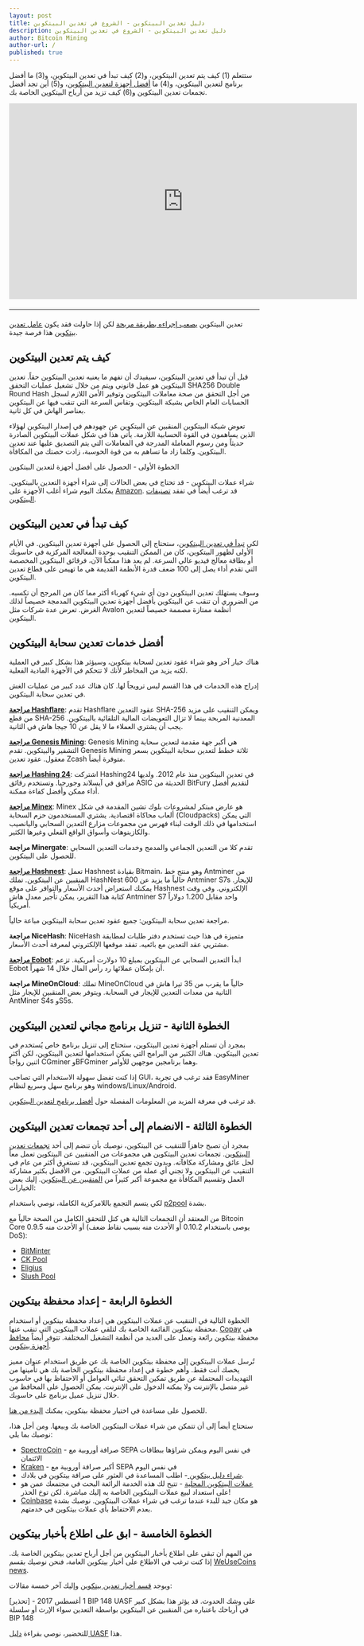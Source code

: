 ```yaml
---
layout: post
title: دليل تعدين البيتكوين - الشروع في تعدين البيتكوين
description: دليل تعدين البيتكوين - الشروع في تعدين البيتكوين
author: Bitcoin Mining
author-url: /
published: true
---
```


<p>ستتعلم (1) كيف يتم تعدين البيتكوين، و(2) كيف تبدأ في تعدين البيتكوين، و(3) ما أفضل برنامج لتعدين البيتكوين، و(4) ما <a href=" /bitcoin-mining-hardware/">أفضل أجهزة لتعدين البيتكوين</a>، و(5) أين تجد أفضل تجمعات تعدين البيتكوين و(6) كيف تزيد من أرباح البيتكوين الخاصة بك.</p>
<center><iframe width="700" height="394" src="https://www.youtube.com/embed/GmOzih6I1zs" frameborder="0" allowfullscreen></iframe>
<hr style="width: 100%; margin: 20px 0; color: #eee;" /></center>
<p>تعدين البيتكوين <a href=" /bitcoin-mining-profitability/">يصعب إجراءه بطريقة مربحة</a> لكن إذا حاولت فقد يكون <a href="http://geni.us/37CM">عامل تعدين بيتكوين</a> هذا فرصة جيدة. </p>
 
<h2>كيف يتم تعدين البيتكوين</h2>

<p>قبل أن تبدأ في تعدين البيتكوين، سيفيدك أن تفهم ما يعنيه تعدين البيتكوين حقاً. تعدين البيتكوين هو عمل قانوني ويتم من خلال تشغيل عمليات التحقق SHA256 Double Round Hash من أجل التحقق من صحة معاملات البيتكوين وتوفير الأمن اللازم لسجل الحسابات العام الخاص بشبكة البيتكوين. وتقاس السرعة التي تنقب فيها عن البيتكوين بعناصر الهاش في كل ثانية.</p>

<p>تعوض شبكة البيتكوين المنقبين عن البيتكوين عن جهودهم في إصدار البيتكوين لهؤلاء الذين يساهمون في القوة الحسابية اللازمة. يأتي هذا في شكل عملات البيتكوين الصادرة حديثاً ومن رسوم المعاملة المدرجة في المعاملات التي يتم التصديق عليها عند تعدين البيتكوين. وكلما زاد ما تساهم به من قوة الحوسبة، زادت حصتك من المكافأة.</p>
 
<p>الخطوة الأولى - الحصول على أفضل أجهزة لتعدين البيتكوين</p>

<p>شراء عملات البيتكوين - قد تحتاج في بعض الحالات إلى شراء أجهزة التعدين بالبيتكوين. يمكنك اليوم شراء أغلب الأجهزة على <a href="http://geni.us/37CM">Amazon</a>. قد ترغب أيضاً في تفقد <a href="http://www.bitcoincharts.com/">تصنيفات البيتكوين</a>. </p>

<h2>كيف تبدأ في تعدين البيتكوين</h2>

<p>لكي <a href="https://www.bitcoinmining.com/bitcoin-mining-for-beginners-how-to-mine-bitcoins/">تبدأ في تعدين البيتكوين</a>، ستحتاج إلى الحصول على أجهزة تعدين البيتكوين. في الأيام الأولى لظهور البيتكوين، كان من الممكن التنقيب بوحدة المعالجة المركزية في حاسوبك أو بطاقة معالج فيديو عالي السرعة. لم يعد هذا ممكناً الآن، فرقائق البيتكوين المخصصة التي تقدم أداء يصل إلى 100 ضعف قدرة الأنظمة القديمة هي ما تهيمن على قطاع تعدين البيتكوين.</p>

<p>وسوف يستهلك تعدين البيتكوين دون أي شيء كهرباء أكثر مما كان من المرجح أن تكسبه.  من الضروري أن تنقب عن البيتكوين بأفضل أجهزة تعدين البيتكوين المدمجة خصيصاً لذلك الغرض. تعرض عدة شركات مثل Avalon أنظمة ممتازة مصممة خصيصاً لتعدين البيتكوين.</p>

<h2>أفضل خدمات تعدين سحابة البيتكوين</h2>

<p>هناك خيار آخر وهو شراء عقود تعدين لسحابة بيتكوين، وسيؤثر هذا بشكل كبير في العملية لكنه يزيد من المخاطر لأنك لا تتحكم في الأجهزة المادية الفعلية.</p>

<p>إدراج هذه الخدمات في هذا القسم ليس ترويجاً لها. كان هناك عدد كبير من عمليات الغش في تعدين سحابة البيتكوين.</p>

<p><strong><a href="http://geni.us/hashflare">مراجعة Hashflare</a></strong>: تقدم Hashflare عقود التعدين SHA-256 ويمكن التنقيب على مزيد من قطع SHA-256 المعدنية المربحة بينما لا تزال التعويضات المالية التلقائية بالبيتكوين. يجب أن يشتري العملاء ما لا يقل عن 10 جيجا هاش في الثانية.</p>

<p><strong><a href="http://geni.us/advendorgm">مراجعة Genesis Mining</a></strong>: Genesis Mining هي أكبر جهة مقدمة لتعدين سحابة التشفير والبيتكوين. تقدم Genesis Mining ثلاثة خطط لتعدين سحابة البيتكوين بسعر معقول. عقود تعدين Zcash متوفرة أيضاً.</p>

<p><strong><a href="http://geni.us/hashing24">مراجعة Hashing 24</a></strong>: اشتركت Hashing24 في تعدين البيتكوين منذ عام 2012. ولديها مرافق في آيسلاند وجورجيا. وتستخدم رقائق ASIC الحديثة من BitFury لتقديم أفضل أداء ممكن وأفضل كفاءة ممكنة.</p>

<p><strong><a href="http://geni.us/minex">مراجعة Minex</a></strong>: Minex هو عارض مبتكر لمشروعات بلوك تشين المقدمة في شكل ألعاب محاكاة اقتصادية. يشتري المستخدمون حزم السحابة (Cloudpacks) التي يمكن استخدامها في ذلك الوقت لبناء فهرس من مجموعات مزارع التعدين السحابي واليانصيب والكازينوهات وأسواق الواقع الفعلي وغيرها الكثير.</p>

<p><strong>مراجعة Minergate</strong>: تقدم كلا من التعدين الجماعي والمدمج وخدمات التعدين السحابي للحصول على البيتكوين.</p>

<p><strong><a href="http://geni.us/advendorgm">مراجعة Hashnest</a></strong>: تعمل Hashnest بقيادة Bitmain، وهو منتج خط Antminer من المنقبين عن البيتكوين. تملك HashNest حالياً ما يزيد عن 600 Antminer S7s للإيجار. يمكنك استعراض أحدث الأسعار والتوافر على موقع Hashnest الإلكتروني. وفي وقت كتابة هذا التقرير، يمكن تأجير معدل هاش Antminer S7 واحد مقابل 1.200 دولاراً أمريكياً.</p>

<p>مراجعة تعدين سحابة البيتكوين: جميع عقود تعدين سحابة البيتكوين مباعة حالياً.</p>

<p><strong>مراجعة NiceHash</strong>: NiceHash متميزة في هذا حيث تستخدم دفتر طلبات لمطابقة مشتريي عقد التعدين مع بائعيه. تفقد موقعها الإلكتروني لمعرفة أحدث الأسعار.</p>

<p><strong><a href="http://geni.us/hashflare">مراجعة Eobot</a></strong>: ابدأ التعدين السحابي عن البيتكوين بمبلغ 10 دولارت أمريكية. تزعم Eobot أن بإمكان عملائها رد رأس المال خلال 14 شهراً.</p>

<p><strong>مراجعة MineOnCloud</strong>: تملك MineOnCloud حالياً ما يقرب من 35 تيرا هاش في الثانية من معدات التعدين للإيجار في السحابة. ويتوفر بعض المنقبين للإيجار مثل AntMiner S4s وS5s.</p>
 
<h2>الخطوة الثانية - تنزيل برنامج مجاني لتعدين البيتكوين</h2>

<p>بمجرد أن تستلم أجهزة تعدين البيتكوين، ستحتاج إلى تنزيل برنامج خاص يُستخدم في تعدين البيتكوين. هناك الكثير من البرامج التي يمكن استخدامها لتعدين البيتكوين، لكن أكثر اثنين رواجاً CGminer وBFGminer وهما برنامجين موجهين للأوامر.</p>

<p>إذا كنت تفضل سهولة الاستخدام التي تصاحب GUI، فقد ترغب في تجربة EasyMiner وهو برنامج سهل وسريع لنظام windows/Linux/Android.</p>

<p>قد ترغب في معرفة المزيد من المعلومات المفصلة حول <a href="/bitcoin-mining-software/">أفضل برنامج لتعدين البيتكوين</a>.</p>
 
<h2>الخطوة الثالثة - الانضمام إلى أحد تجمعات تعدين البيتكوين</h2>

<p>بمجرد أن تصبح جاهزاً للتنقيب عن البيتكوين، نوصيك بأن تنضم إلى أحد <a href="/bitcoin-mining-pools/">تجمعات تعدين البيتكوين</a>. تجمعات تعدين البيتكوين هي مجموعات من المنقبين عن البيتكوين تعمل معاً لحل عائق ومشاركة مكافآته. وبدون تجمع تعدين البيتكوين، قد تستغرق أكثر من عام في التنقيب عن البيتكوين ولا تجني أي عملة من عملات البيتكوين. من الأفضل بكثير مشاركة العمل وتقسيم المكافأة مع مجموعة أكبر كثيراً من <a href="/">المنقبين عن البيتكوين</a>. إليك بعض الخيارات:</p>

<p>لكي يتسم التجمع باللامركزية الكاملة، نوصي باستخدام <a href="http://p2pool.in/">p2pool</a> بشدة.</p>

<p>من المعتقد أن التجمعات التالية هي كتل للتحقق الكامل من الصحة حالياً مع Bitcoin Core 0.9.5 أو الأحدث منه (يوصى باستخدام 0.10.2 أو الأحدث منه بسبب نقاط ضعف DoS):</p>
<ul>
<li><a href="https://bitminter.com/">BitMinter</a></li>
<li><a href="http://www.kano.is/">CK Pool</a></li>
<li><a href="http://eligius.st/~gateway/">Eligius</a></li>
<li><a href="https://en.bitcoin.it/wiki/Bitcoin_Pooled_Mining">Slush Pool</a></li>
 </ul>
<h2>الخطوة الرابعة - إعداد محفظة بيتكوين</h2>

<p>الخطوة التالية في التنقيب عن عملات البيتكوين هي إعداد محفظة بيتكوين أو استخدام محفظة بيتكوين القائمة الخاصة بك لتلقي عملات البيتكوين التي تنقب عنها. <a href="http://geni.us/copay">Copay</a> هي محفظة بيتكوين رائعة وتعمل على العديد من أنظمة التشغيل المختلفة. تتوفر أيضاً <a href="http://geni.us/ledger">محافظ أجهزة بيتكوين</a>.</p>

<p>تُرسل عملات البيتكوين إلى محفظة بيتكوين الخاصة بك عن طريق استخدام عنوان مميز يخصك أنت فقط. وأهم خطوة في إعداد محفظة بيتكوين الخاصة بك هي تأمينها من التهديدات المحتملة عن طريق تمكين التحقق ثنائي العوامل أو الاحتفاظ بها في حاسوب غير متصل بالإنترنت ولا يمكنه الدخول على الإنترنت. يمكن الحصول على المحافظ من خلال تنزيل عميل برنامج على حاسوبك.</p>

<p>للحصول على مساعدة في اختيار محفظة بيتكوين، يمكنك <a href="https://www.weusecoins.com/en/find-the-best-bitcoin-wallet/">البدء من هنا</a>.</p>

<p>ستحتاج أيضاً إلى أن تتمكن من شراء عملات البيتكوين الخاصة بك وبيعها. ومن أجل هذا، نوصيك بما يلي:</p>
<ul>
<li><a href="http://geni.us/spectrocoin">SpectroCoin</a> - صرافة أوروبية مع  SEPA في نفس اليوم ويمكن شراؤها ببطاقات الائتمان</li>
<li><a href="https://www.kraken.com/">Kraken</a> - أكبر صرافة أوروبية مع SEPA في نفس اليوم</li>
<li><a href="https://www.weusecoins.com/en/how-buy-bitcoins-online-best-bitcoin-exchange-rate-bitcoin-price/">شراء دليل بيتكوين </a>- اطلب المساعدة في العثور على صرافة بيتكوين في بلادك.</li>
<li><a href="http://geni.us/localbitcoins">عملات البيتكوين المحلية</a> - تتيح لك هذه الخدمة الرائعة البحث في مجتمعك عمن هو على استعداد لبيع عملات البيتكوين الخاصة به إليك مباشرة. لكن توخ الحذر!</li>
<li><a href="http://geni.us/coinbase">Coinbase</a> هو مكان جيد للبدء عندما ترغب في شراء عملات البيتكوين. نوصيك بشدة بعدم الاحتفاظ بأي عملات بيتكوين في خدمتهم.</li>
 </ul>
<h2>الخطوة الخامسة - ابق على اطلاع بأخبار بيتكوين</h2>

<p>من المهم أن تبقى على اطلاع بأخبار البيتكوين من أجل أرباح تعدين بيتكوين الخاصة بك. إذا كنت ترغب في الاطلاع على أخبار بيتكوين العامة، فنحن نوصيك بقسم <a href="https://www.weusecoins.com/news/">WeUseCoins news</a>.</p>
 
<p>ويوجد <a href="https://www.bitcoinmining.com/news/">قسم أخبار تعدين بيتكوين</a> وإليك آخر خمسة مقالات:</p>
 
<p>[تحذير] - 1 أغسطس 2017 BIP 148 UASF على وشك الحدوث. قد يؤثر هذا بشكل كبير في أرباحك باعتباره من المنقبين عن البيتكوين بواسطة التعدين سواء الإرث أو سلسلة BIP 148</p>
 
<p>للتحضير، نوصي بقراءة <a href="https://www.weusecoins.com/uasf-guide/">دليل UASF</a> هذا.</p>
 

